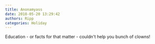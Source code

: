 ```yaml
---
title: Anonamyass
date: 2018-05-20 13:29:42
authors: Ripp
categories: Holiday
---
```


 Education - or facts for that matter - couldn't help you bunch of clowns!